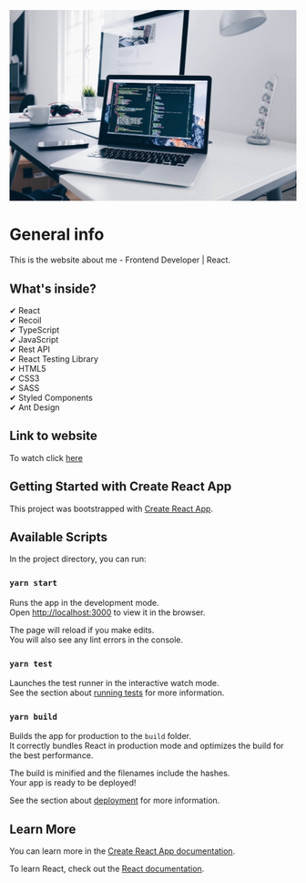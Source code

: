 ![cover](./public/cover.jpg)

# General info

This is the website about me - Frontend Developer | React.
<br />

## What's inside?

✔ React<br />
✔ Recoil<br />
✔ TypeScript<br />
✔ JavaScript<br />
✔ Rest API<br />
✔ React Testing Library<br />
✔ HTML5<br />
✔ CSS3<br />
✔ SASS<br />
✔ Styled Components<br />
✔ Ant Design<br />

## Link to website

To watch click [here]

[here]: https://patryk-makarewicz.netlify.app

## Getting Started with Create React App

This project was bootstrapped with [Create React App](https://github.com/facebook/create-react-app).

## Available Scripts

In the project directory, you can run:

### `yarn start`

Runs the app in the development mode.\
Open [http://localhost:3000](http://localhost:3000) to view it in the browser.

The page will reload if you make edits.\
You will also see any lint errors in the console.

### `yarn test`

Launches the test runner in the interactive watch mode.\
See the section about [running tests](https://facebook.github.io/create-react-app/docs/running-tests) for more information.

### `yarn build`

Builds the app for production to the `build` folder.\
It correctly bundles React in production mode and optimizes the build for the best performance.

The build is minified and the filenames include the hashes.\
Your app is ready to be deployed!

See the section about [deployment](https://facebook.github.io/create-react-app/docs/deployment) for more information.

## Learn More

You can learn more in the [Create React App documentation](https://facebook.github.io/create-react-app/docs/getting-started).

To learn React, check out the [React documentation](https://reactjs.org/).
